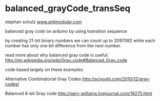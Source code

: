 balanced_grayCode_transSeq
==========================
stephan schulz
www.antimodular.com

balanced gray code on arduino by using transition sequence

by creating 21-bit binary numbers we can count up to 2097082 while each number has only one bit difference from the next number.



read more about why balanced gray code is useful:
http://en.wikipedia.org/wiki/Gray_code#Balanced_Gray_code

code based largely on these examples:

Alternative Combinatorial Gray Codes
http://sciyoshi.com/2010/12/gray-codes/

Balanced 8-bit Gray code
http://gary-williams.livejournal.com/16275.html
